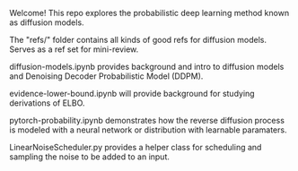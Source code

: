 Welcome! This repo explores the probabilistic deep learning method known as diffusion models.

The "refs/" folder contains all kinds of good refs for diffusion models. Serves as a ref set for mini-review. 

diffusion-models.ipynb provides background and intro to diffusion models and Denoising Decoder Probabilistic Model (DDPM).

evidence-lower-bound.ipynb will provide background for studying derivations of ELBO.

pytorch-probability.ipynb demonstrates how the reverse diffusion process is modeled with a neural network or distribution with learnable paramaters.

LinearNoiseScheduler.py provides a helper class for scheduling and sampling the noise to be added to an input.
